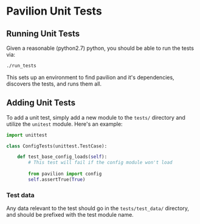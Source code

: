 # Pavilion Unit Tests

## Running Unit Tests
Given a reasonable (python2.7) python, you should be able to run the tests via:

```bash
./run_tests
```

This sets up an environment to find pavilion and it's dependencies, discovers the tests, and runs 
them all.

## Adding Unit Tests
To add a unit test, simply add a new module to the `tests/` directory and utilize the `unitest` 
module. Here's an example:

```python
import unittest

class ConfigTests(unittest.TestCase):

    def test_base_config_loads(self):
        # This test will fail if the config module won't load
    
        from pavilion import config
        self.assertTrue(True) 
```

### Test data
Any data relevant to the test should go in the `tests/test_data/` directory, and should be 
prefixed with the test module name. 